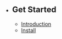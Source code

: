 - ## Get Started
  - [Introduction](/{{route}}/{{version}}/overview)
  - [Install](/{{route}}/{{version}}/install)

